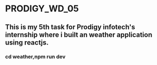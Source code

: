 # PRODIGY_WD_05
## This is my 5th task for Prodigy infotech's internship where i built an weather application using reactjs.
### cd weather,npm run dev
